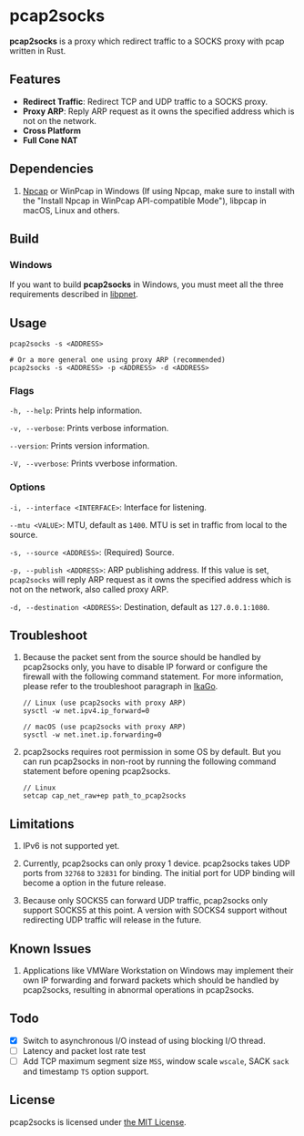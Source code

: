 # pcap2socks

**pcap2socks** is a proxy which redirect traffic to a SOCKS proxy with pcap written in Rust.

## Features

- **Redirect Traffic**: Redirect TCP and UDP traffic to a SOCKS proxy.
- **Proxy ARP**: Reply ARP request as it owns the specified address which is not on the network.
- **Cross Platform**
- **Full Cone NAT**

## Dependencies

1. [Npcap](http://www.npcap.org/) or WinPcap in Windows (If using Npcap, make sure to install with the "Install Npcap in WinPcap API-compatible Mode"), libpcap in macOS, Linux and others.

## Build

### Windows

If you want to build **pcap2socks** in Windows, you must meet all the three requirements described in [libpnet](https://github.com/libpnet/libpnet#windows).

## Usage

```
pcap2socks -s <ADDRESS>

# Or a more general one using proxy ARP (recommended)
pcap2socks -s <ADDRESS> -p <ADDRESS> -d <ADDRESS>
```

### Flags

`-h, --help`: Prints help information.

`-v, --verbose`: Prints verbose information.

`--version`: Prints version information.

`-V, --vverbose`: Prints vverbose information.

### Options

`-i, --interface <INTERFACE>`: Interface for listening.

`--mtu <VALUE>`: MTU, default as `1400`. MTU is set in traffic from local to the source.

`-s, --source <ADDRESS>`: (Required) Source.

`-p, --publish <ADDRESS>`: ARP publishing address. If this value is set, `pcap2socks` will reply ARP request as it owns the specified address which is not on the network, also called proxy ARP.

`-d, --destination <ADDRESS>`: Destination, default as `127.0.0.1:1080`.

## Troubleshoot

1. Because the packet sent from the source should be handled by pcap2socks only, you have to disable IP forward or configure the firewall with the following command statement. For more information, please refer to the troubleshoot paragraph in [IkaGo](https://github.com/zhxie/ikago#troubleshoot).

   ```
   // Linux (use pcap2socks with proxy ARP)
   sysctl -w net.ipv4.ip_forward=0

   // macOS (use pcap2socks with proxy ARP)
   sysctl -w net.inet.ip.forwarding=0
   ```

2. pcap2socks requires root permission in some OS by default. But you can run pcap2socks in non-root by running the following command statement before opening pcap2socks.
   ```
   // Linux
   setcap cap_net_raw+ep path_to_pcap2socks
   ```

## Limitations

1. IPv6 is not supported yet.

2. Currently, pcap2socks can only proxy 1 device. pcap2socks takes UDP ports from `32768` to `32831` for binding. The initial port for UDP binding will become a option in the future release.

3. Because only SOCKS5 can forward UDP traffic, pcap2socks only support SOCKS5 at this point. A version with SOCKS4 support without redirecting UDP traffic will release in the future.

## Known Issues

1. Applications like VMWare Workstation on Windows may implement their own IP forwarding and forward packets which should be handled by pcap2socks, resulting in abnormal operations in pcap2socks.

## Todo

- [x] Switch to asynchronous I/O instead of using blocking I/O thread.
- [ ] Latency and packet lost rate test
- [ ] Add TCP maximum segment size `MSS`, window scale `wscale`, SACK `sack` and timestamp `TS` option support.

## License

pcap2socks is licensed under [the MIT License](/LICENSE).
